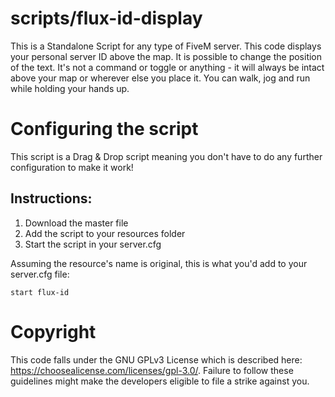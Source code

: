 # scripts/flux-id-display
This is a Standalone Script for any type of FiveM server.
This code displays your personal server ID above the map. It is possible to change the position of the text. It's not a command or toggle or anything - it will always be intact above your map or wherever else you place it.
You can walk, jog and run while holding your hands up.

# Configuring the script
This script is a Drag & Drop script meaning you don't have to do any further configuration to make it work!
## Instructions:
1. Download the master file
2. Add the script to your resources folder
3. Start the script in your server.cfg

Assuming the resource's name is original, this is what you'd add to your server.cfg file:
```
start flux-id
```

# Copyright
This code falls under the GNU GPLv3 License which is described here: https://choosealicense.com/licenses/gpl-3.0/. Failure to follow these guidelines might make the developers eligible to file a strike against you.
